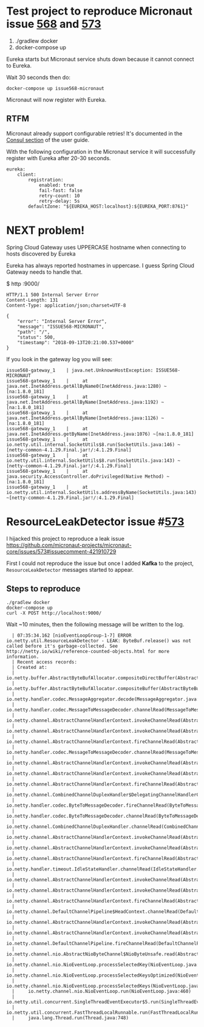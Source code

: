 # Test project to reproduce Micronaut issue [568](https://github.com/micronaut-projects/micronaut-core/issues/568) and [573](https://github.com/micronaut-projects/micronaut-core/issues/573)

1. ./gradlew docker
2. docker-compose up

Eureka starts but Micronaut service shuts down because it cannot connect to Eureka.

Wait 30 seconds then do:

`docker-compose up issue568-micronaut`

Micronaut will now register with Eureka.


## RTFM

Micronaut already support configurable retries!
It's documented in the [Consul section](https://docs.micronaut.io/latest/guide/index.html#_customizing_consul_service_registration) of the user guide.

With the following configuration in the Micronaut service it will successfully register with Eureka after 20-30 seconds.

```
eureka:
    client:
        registration:
            enabled: true
            fail-fast: false
            retry-count: 10
            retry-delay: 5s
        defaultZone: "${EUREKA_HOST:localhost}:${EUREKA_PORT:8761}"
```

# NEXT problem!

Spring Cloud Gateway uses UPPERCASE hostname when connecting to hosts discovered by Eureka

Eureka has always reported hostnames in uppercase. I guess Spring Cloud Gateway needs to handle that.

$ http :9000/
```
HTTP/1.1 500 Internal Server Error
Content-Length: 131
Content-Type: application/json;charset=UTF-8

{
    "error": "Internal Server Error", 
    "message": "ISSUE568-MICRONAUT", 
    "path": "/", 
    "status": 500, 
    "timestamp": "2018-09-13T20:21:00.537+0000"
}
```

If you look in the gateway log you will see:
```
issue568-gateway_1    | java.net.UnknownHostException: ISSUE568-MICRONAUT
issue568-gateway_1    | 	at java.net.InetAddress.getAllByName0(InetAddress.java:1280) ~[na:1.8.0_181]
issue568-gateway_1    | 	at java.net.InetAddress.getAllByName(InetAddress.java:1192) ~[na:1.8.0_181]
issue568-gateway_1    | 	at java.net.InetAddress.getAllByName(InetAddress.java:1126) ~[na:1.8.0_181]
issue568-gateway_1    | 	at java.net.InetAddress.getByName(InetAddress.java:1076) ~[na:1.8.0_181]
issue568-gateway_1    | 	at io.netty.util.internal.SocketUtils$8.run(SocketUtils.java:146) ~[netty-common-4.1.29.Final.jar!/:4.1.29.Final]
issue568-gateway_1    | 	at io.netty.util.internal.SocketUtils$8.run(SocketUtils.java:143) ~[netty-common-4.1.29.Final.jar!/:4.1.29.Final]
issue568-gateway_1    | 	at java.security.AccessController.doPrivileged(Native Method) ~[na:1.8.0_181]
issue568-gateway_1    | 	at io.netty.util.internal.SocketUtils.addressByName(SocketUtils.java:143) ~[netty-common-4.1.29.Final.jar!/:4.1.29.Final]
```

# ResourceLeakDetector issue #[573](https://github.com/micronaut-projects/micronaut-core/issues/573)

I hijacked this project to reproduce a leak issue https://github.com/micronaut-projects/micronaut-core/issues/573#issuecomment-421910729

First I could not reproduce the issue but once I added **Kafka** to the project, `ResourceLeakDetector` messages started to appear.

## Steps to reproduce

```
./gradlew docker
docker-compose up
curl -X POST http://localhost:9000/
```

Wait ~10 minutes, then the following message will be written to the log.

```
  | 07:35:34.162 [nioEventLoopGroup-1-7] ERROR io.netty.util.ResourceLeakDetector - LEAK: ByteBuf.release() was not called before it's garbage-collected. See http://netty.io/wiki/reference-counted-objects.html for more information.
  | Recent access records: 
  | Created at:
  | 	io.netty.buffer.AbstractByteBufAllocator.compositeDirectBuffer(AbstractByteBufAllocator.java:221)
  | 	io.netty.buffer.AbstractByteBufAllocator.compositeBuffer(AbstractByteBufAllocator.java:199)
  | 	io.netty.handler.codec.MessageAggregator.decode(MessageAggregator.java:255)
  | 	io.netty.handler.codec.MessageToMessageDecoder.channelRead(MessageToMessageDecoder.java:88)
  | 	io.netty.channel.AbstractChannelHandlerContext.invokeChannelRead(AbstractChannelHandlerContext.java:362)
  | 	io.netty.channel.AbstractChannelHandlerContext.invokeChannelRead(AbstractChannelHandlerContext.java:348)
  | 	io.netty.channel.AbstractChannelHandlerContext.fireChannelRead(AbstractChannelHandlerContext.java:340)
  | 	io.netty.handler.codec.MessageToMessageDecoder.channelRead(MessageToMessageDecoder.java:102)
  | 	io.netty.channel.AbstractChannelHandlerContext.invokeChannelRead(AbstractChannelHandlerContext.java:362)
  | 	io.netty.channel.AbstractChannelHandlerContext.invokeChannelRead(AbstractChannelHandlerContext.java:348)
  | 	io.netty.channel.AbstractChannelHandlerContext.fireChannelRead(AbstractChannelHandlerContext.java:340)
  | 	io.netty.channel.CombinedChannelDuplexHandler$DelegatingChannelHandlerContext.fireChannelRead(CombinedChannelDuplexHandler.java:438)
  | 	io.netty.handler.codec.ByteToMessageDecoder.fireChannelRead(ByteToMessageDecoder.java:310)
  | 	io.netty.handler.codec.ByteToMessageDecoder.channelRead(ByteToMessageDecoder.java:284)
  | 	io.netty.channel.CombinedChannelDuplexHandler.channelRead(CombinedChannelDuplexHandler.java:253)
  | 	io.netty.channel.AbstractChannelHandlerContext.invokeChannelRead(AbstractChannelHandlerContext.java:362)
  | 	io.netty.channel.AbstractChannelHandlerContext.invokeChannelRead(AbstractChannelHandlerContext.java:348)
  | 	io.netty.channel.AbstractChannelHandlerContext.fireChannelRead(AbstractChannelHandlerContext.java:340)
  | 	io.netty.handler.timeout.IdleStateHandler.channelRead(IdleStateHandler.java:286)
  | 	io.netty.channel.AbstractChannelHandlerContext.invokeChannelRead(AbstractChannelHandlerContext.java:362)
  | 	io.netty.channel.AbstractChannelHandlerContext.invokeChannelRead(AbstractChannelHandlerContext.java:348)
  | 	io.netty.channel.AbstractChannelHandlerContext.fireChannelRead(AbstractChannelHandlerContext.java:340)
  | 	io.netty.channel.DefaultChannelPipeline$HeadContext.channelRead(DefaultChannelPipeline.java:1434)
  | 	io.netty.channel.AbstractChannelHandlerContext.invokeChannelRead(AbstractChannelHandlerContext.java:362)
  | 	io.netty.channel.AbstractChannelHandlerContext.invokeChannelRead(AbstractChannelHandlerContext.java:348)
  | 	io.netty.channel.DefaultChannelPipeline.fireChannelRead(DefaultChannelPipeline.java:965)
  | 	io.netty.channel.nio.AbstractNioByteChannel$NioByteUnsafe.read(AbstractNioByteChannel.java:163)
  | 	io.netty.channel.nio.NioEventLoop.processSelectedKey(NioEventLoop.java:646)
  | 	io.netty.channel.nio.NioEventLoop.processSelectedKeysOptimized(NioEventLoop.java:581)
  | 	io.netty.channel.nio.NioEventLoop.processSelectedKeys(NioEventLoop.java:498)
  | 	io.netty.channel.nio.NioEventLoop.run(NioEventLoop.java:460)
  | 	io.netty.util.concurrent.SingleThreadEventExecutor$5.run(SingleThreadEventExecutor.java:884)
  | 	io.netty.util.concurrent.FastThreadLocalRunnable.run(FastThreadLocalRunnable.java:30)
  | 	java.lang.Thread.run(Thread.java:748)
```
